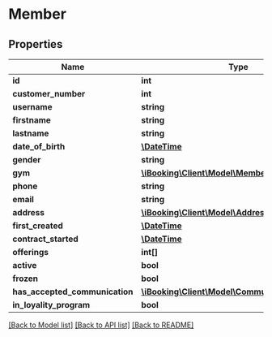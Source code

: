 # Member

## Properties
Name | Type | Description | Notes
------------ | ------------- | ------------- | -------------
**id** | **int** |  | [optional] 
**customer_number** | **int** |  | [optional] 
**username** | **string** |  | [optional] 
**firstname** | **string** |  | [optional] 
**lastname** | **string** |  | [optional] 
**date_of_birth** | [**\DateTime**](\DateTime.md) |  | [optional] 
**gender** | **string** |  | [optional] 
**gym** | [**\iBooking\Client\Model\MemberGym**](MemberGym.md) |  | [optional] 
**phone** | **string** |  | [optional] 
**email** | **string** |  | [optional] 
**address** | [**\iBooking\Client\Model\Address**](Address.md) |  | [optional] 
**first_created** | [**\DateTime**](\DateTime.md) |  | [optional] 
**contract_started** | [**\DateTime**](\DateTime.md) |  | [optional] 
**offerings** | **int[]** |  | [optional] 
**active** | **bool** |  | [optional] 
**frozen** | **bool** |  | [optional] 
**has_accepted_communication** | [**\iBooking\Client\Model\CommunicationChannels**](CommunicationChannels.md) |  | [optional] 
**in_loyality_program** | **bool** |  | [optional] 

[[Back to Model list]](../../README.md#documentation-for-models) [[Back to API list]](../../README.md#documentation-for-api-endpoints) [[Back to README]](../../README.md)

